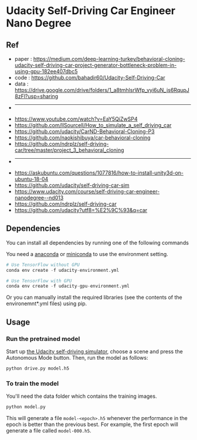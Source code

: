 # Udacity Self-Driving Car Engineer Nano Degree

## Ref
* paper : https://medium.com/deep-learning-turkey/behavioral-cloning-udacity-self-driving-car-project-generator-bottleneck-problem-in-using-gpu-182ee407dbc5
* code : https://github.com/bahadir60/Udacity-Self-Driving-Car
* data : https://drive.google.com/drive/folders/1_a8tmhlsrWfp_vyi6uN_js6RqupJ8zFl?usp=sharing
* ----------
* https://www.youtube.com/watch?v=EaY5QiZwSP4
* https://github.com/llSourcell/How_to_simulate_a_self_driving_car
* https://github.com/udacity/CarND-Behavioral-Cloning-P3
* https://github.com/naokishibuya/car-behavioral-cloning
* https://github.com/ndrplz/self-driving-car/tree/master/project_3_behavioral_cloning
* ----------
* https://askubuntu.com/questions/1077816/how-to-install-unity3d-on-ubuntu-18-04
* https://github.com/udacity/self-driving-car-sim
* https://www.udacity.com/course/self-driving-car-engineer-nanodegree--nd013
* https://github.com/ndrplz/self-driving-car
* https://github.com/udacity?utf8=%E2%9C%93&q=car


## Dependencies

You can install all dependencies by running one of the following commands

You need a [anaconda](https://www.continuum.io/downloads) or [miniconda](https://conda.io/miniconda.html) to use the environment setting.

```python
# Use TensorFlow without GPU
conda env create -f udacity-environment.yml 

# Use TensorFlow with GPU
conda env create -f udacity-gpu-environment.yml
```

Or you can manually install the required libraries (see the contents of the environemnt*.yml files) using pip.


## Usage


### Run the pretrained model

Start up [the Udacity self-driving simulator](https://github.com/udacity/self-driving-car-sim), choose a scene and press the Autonomous Mode button.  Then, run the model as follows:

```python
python drive.py model.h5
```

### To train the model

You'll need the data folder which contains the training images.

```python
python model.py
```

This will generate a file `model-<epoch>.h5` whenever the performance in the epoch is better than the previous best.  For example, the first epoch will generate a file called `model-000.h5`.



